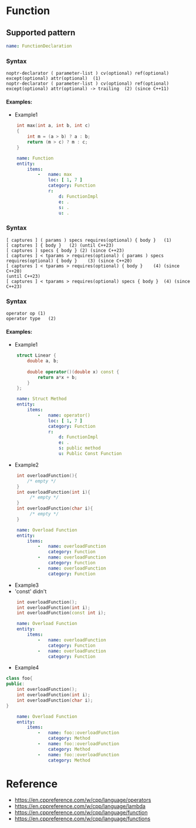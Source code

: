 # Function

## Supported pattern
```yaml
name: FunctionDeclaration
```
### Syntax
```text
noptr-declarator ( parameter-list ) cv(optional) ref(optional) except(optional) attr(optional)	(1)	
noptr-declarator ( parameter-list ) cv(optional) ref(optional) except(optional) attr(optional) -> trailing	(2)	(since C++11)
```


#### Examples: 

- Example1
```cpp
    int max(int a, int b, int c)
    {
        int m = (a > b) ? a : b;
        return (m > c) ? m : c;
    }
```

```yaml
    name: Function
    entity:
        items:
            -   name: max
                loc: [ 1, 7 ]
                category: Function
                r:
                    d: FunctionImpl
                    e: .
                    s: .
                    u: .
```


### Syntax
```text
[ captures ] ( params ) specs requires(optional) { body }	(1)	
[ captures ] { body }	(2)	(until C++23)
[ captures ] specs { body }	(2)	(since C++23)
[ captures ] < tparams > requires(optional) ( params ) specs requires(optional) { body }	(3)	(since C++20)
[ captures ] < tparams > requires(optional) { body }	(4)	(since C++20)
(until C++23)
[ captures ] < tparams > requires(optional) specs { body }	(4)	(since C++23)
```

### Syntax
```text
operator op	(1)	
operator type	(2)	
```


#### Examples: 

- Example1
```cpp
    struct Linear {
        double a, b;
 
        double operator()(double x) const {
            return a*x + b;
        }
    };
```

```yaml
    name: Struct Method
    entity:
        items:
            -   name: operator()
                loc: [ 1, 7 ]
                category: Function
                r:
                    d: FunctionImpl
                    e: .
                    s: public method
                    u: Public Const Function
```

- Example2
```cpp
    int overloadFunction(){
        /* empty */
    }
    int overloadFunction(int i){
         /* empty */
    }
    int overloadFunction(char i){
         /* empty */
    }
```

```yaml
    name: Overload Function
    entity:
        items:
            -   name: overloadFunction
                category: Function
            -   name: overloadFunction
                category: Function
            -   name: overloadFunction
                category: Function
```

- Example3
- 'const' didn't 
```cpp
    int overloadFunction();
    int overloadFunction(int i);
    int overloadFunction(const int i);
```

```yaml
    name: Overload Function
    entity:
        items:
            -   name: overloadFunction
                category: Function
            -   name: overloadFunction
                category: Function
```

- Example4
```cpp
class foo{
public:
    int overloadFunction();
    int overloadFunction(int i);
    int overloadFunction(char i);
}
```

```yaml
    name: Overload Function
    entity:
        items:
            -   name: foo::overloadFunction
                category: Method
            -   name: foo::overloadFunction
                category: Method
            -   name: foo::overloadFunction
                category: Method
```

# Reference
- https://en.cppreference.com/w/cpp/language/operators
- https://en.cppreference.com/w/cpp/language/lambda
- https://en.cppreference.com/w/cpp/language/function
- https://en.cppreference.com/w/cpp/language/functions